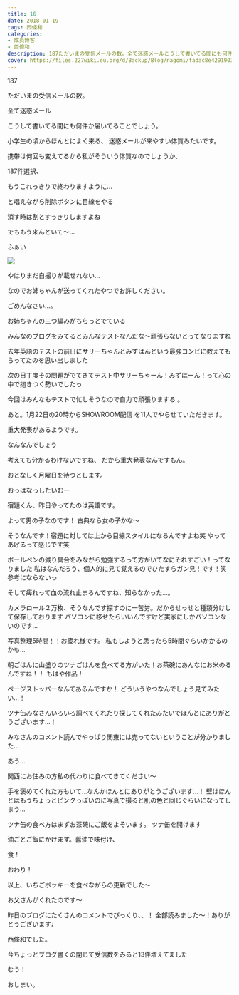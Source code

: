 ```yaml
---
title: 16
date: 2018-01-19
tags: 西條和
categories: 
- 成员博客
- 西條和
description: 187ただいまの受信メールの数。全て迷惑メールこうして書いてる間にも何件か届いてることでしょう。小学生の頃からほんとによく来...
cover: https://files.227wiki.eu.org/d/Backup/Blog/nagomi/fadac8e429190356054d32a1e5015.jpg 
---
```











187






ただいまの受信メールの数。






全て迷惑メール






こうして書いてる間にも何件か届いてることでしょう。







小学生の頃からほんとによく来る、
迷惑メールが来やすい体質みたいです。





携帯は何回も変えてるから私がそういう体質なのでしょうか、









187件選択、






もうこれっきりで終わりますように…




と唱えながら削除ボタンに目線をやる







消す時は割とすっきりしますよね


でももう来んといて〜…














ふぁい


![](https://files.227wiki.eu.org/d/Backup/Blog/nagomi/fadac8e429190356054d32a1e5015.jpg)





やはりまだ自撮りが載せれない…



なのでお姉ちゃんが送ってくれたやつでお許しください。

ごめんなさい…。






お姉ちゃんの三つ編みがちらっとでている







みんなのブログをみてるとみんなテストなんだな〜頑張らないとってなりますね







去年英語のテストの前日にサリーちゃんとみずはんという最強コンビに教えてもらってたのを思い出しました





次の日丁度その問題がでてきてテスト中サリーちゃーん！みずはーん！って心の中で抱きつく勢いでしたっ





今回はみんなもテストで忙しそうなので自力で頑張りまする 。








あと。1月22日の20時からSHOWROOM配信 を11人でやらせていただきます。


重大発表があるようです。


なんなんでしょう






考えても分かるわけないですね、
だから重大発表なんですもん。




おとなしく月曜日を待つとします。













おっはなっしたいむー







宿題くん、昨日やってたのは英語です。



よって男の子なのです！
古典なら女の子かな〜


そうなんです！宿題に対しては上から目線スタイルになるんですよね笑
やってあげるって感じです笑


ボールペンの減り具合をみながら勉強するって方がいてなにそれすごい！ってなりました
私はなんだろう、個人的に見て覚えるのでひたすらガン見！です！笑参考にならないっ





そして痺れって血の流れ止まるんですね、知らなかった…。


カメラロール２万枚、そうなんです探すのに一苦労。だからせっせと種類分けして保存しております
パソコンに移せたらいいんですけど実家にしかパソコンないのです…

写真整理5時間！！お疲れ様です。
私もしようと思ったら5時間ぐらいかかるのかも…

朝ごはんに山盛りのツナごはんを食べてる方がいた！お茶碗にあんなにお米のるんですね！！
もはや作品！


ページストッパーなんてあるんですか！
どういうやつなんでしょう見てみたい…！



ツナ缶みなさんいろいろ調べてくれたり探してくれたみたいでほんとにありがとうございます…！

みなさんのコメント読んでやっぱり関東には売ってないということが分かりました…

あう…

関西にお住みの方私の代わりに食べてきてください〜




手を褒めてくれた方もいて…なんかほんとにありがとうございます…！
壁はほんとはもうちょっとピンクっぽいのに写真で撮ると肌の色と同じぐらいになってしまう…




ツナ缶の食べ方はまずお茶碗にご飯をよそいます。
ツナ缶を開けます


油ごとご飯にかけます。醤油で味付け、

食！



おわり！








以上、いちごポッキーを食べながらの更新でした〜


お父さんがくれたのです〜





昨日のブログにたくさんのコメントでびっくり、、！
全部読みました〜！ありがとうございます♩







西條和でした。





今ちょっとブログ書くの閉じて受信数をみると13件増えてました




むう！





おしまい。



